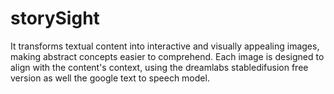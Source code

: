 # storySight
It transforms textual content into interactive and visually appealing images, making abstract concepts easier to comprehend. Each image is designed to align with the content's context,  using the dreamlabs stabledifusion free version as well the google text to speech model. 
